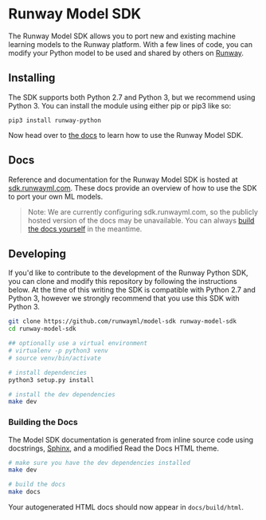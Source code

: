 # Runway Model SDK

The Runway Model SDK allows you to port new and existing machine learning models to the Runway platform. With a few lines of code, you can modify your Python model to be used and shared by others on [Runway](https://runwayml.com).

<!--
The model template repo is currently private, but we'll add this text when it become public:

Take a look at the [Runway Model Template repo](https://github.com/runwayml/model-template), which contains a simple example of how to get started porting a model to Runway.
-->

## Installing

The SDK supports both Python 2.7 and Python 3, but we recommend using Python 3. You can install the module using either pip or pip3 like so:

```
pip3 install runway-python
```

Now head over to [the docs](https://sdk.runwayml.com) to learn how to use the Runway Model SDK.

## Docs

Reference and documentation for the Runway Model SDK is hosted at [sdk.runwayml.com](https://sdk.runwayml.com). These docs provide an overview of how to use the SDK to port your own ML models.

> Note: We are currently configuring sdk.runwayml.com, so the publicly hosted version of the docs may be unavailable. You can always [build the docs yourself](#building-the-docs) in the meantime.

## Developing

If you'd like to contribute to the development of the Runway Python SDK, you can clone and modify this repository by following the instructions below. At the time of this writing the SDK is compatible with Python 2.7 and Python 3, however we strongly recommend that you use this SDK with Python 3.

```bash
git clone https://github.com/runwayml/model-sdk runway-model-sdk
cd runway-model-sdk

## optionally use a virtual environment
# virtualenv -p python3 venv
# source venv/bin/activate

# install dependencies
python3 setup.py install

# install the dev dependencies
make dev
```

### Building the Docs

The Model SDK documentation is generated from inline source code using docstrings,  [Sphinx](http://www.sphinx-doc.org/en/master/), and a modified Read the Docs HTML theme.

```bash
# make sure you have the dev dependencies installed
make dev

# build the docs
make docs
```

Your autogenerated HTML docs should now appear in `docs/build/html`.

